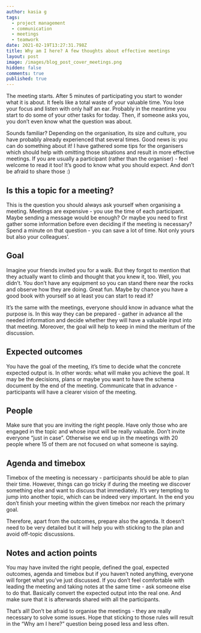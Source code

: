 ```yaml
---
author: kasia g
tags:
  - project management
  - communication
  - meetings
  - teamwork
date: 2021-02-19T13:27:31.798Z
title: Why am I here? A few thoughts about effective meetings
layout: post
image: /images/blog_post_cover_meetings.png
hidden: false
comments: true
published: true
---
```

The meeting starts. After 5 minutes of participating you start to wonder what it is about. It feels like a total waste of your valuable time. You lose your focus and listen with only half an ear. Probably in the meantime you start to do some of your other tasks for today. Then, if someone asks you, you don’t even know what the question was about.

Sounds familiar? Depending on the organisation, its size and culture, you have probably already experienced that several times. Good news is: you can do something about it! I have gathered some tips for the organisers which should help with omitting those situations and result in more effective meetings. If you are usually a participant (rather than the organiser) - feel welcome to read it too! It’s good to know what you should expect. And don’t be afraid to share those :)

## Is this a topic for a meeting?

This is the question you should always ask yourself when organising a meeting. Meetings are expensive - you use the time of each participant. Maybe sending a message would be enough? Or maybe you need to first gather some information before even deciding if the meeting is necessary? Spend a minute on that question - you can save a lot of time. Not only yours but also your colleagues’.

## Goal

Imagine your friends invited you for a walk. But they forgot to mention that they actually want to climb and thought that you knew it, too. Well, you didn’t. You don’t have any equipment so you can stand there near the rocks and observe how they are doing. Great fun. Maybe by chance you have a good book with yourself so at least you can start to read it?

It’s the same with the meetings, everyone should know in advance what the purpose is. In this way they can be prepared - gather in advance all the needed information and decide whether they will have a valuable input into that meeting. Moreover, the goal will help to keep in mind the meritum of the discussion.

## Expected outcomes

You have the goal of the meeting, it’s time to decide what the concrete expected output is. In other words: what will make you achieve the goal. It may be the decisions, plans or maybe you want to have the schema document by the end of the meeting. Communicate that in advance - participants will have a clearer vision of the meeting.

## People

Make sure that you are inviting the right people. Have only those who are engaged in the topic and whose input will be really valuable. Don’t invite everyone “just in case”. Otherwise we end up in the meetings with 20 people where 15 of them are not focused on what someone is saying.

## Agenda and timebox

Timebox of the meeting is necessary - participants should be able to plan their time. However, things can go tricky if during the meeting we discover something else and want to discuss that immediately. It’s very tempting to jump into another topic, which can be indeed very important. In the end you don’t finish your meeting within the given timebox nor reach the primary goal. 

Therefore, apart from the outcomes, prepare also the agenda. It doesn’t need to be very detailed but it will help you with sticking to the plan and avoid off-topic discussions.

## Notes and action points

You may have invited the right people, defined the goal, expected outcomes, agenda and timebox but if you haven’t noted anything, everyone will forget what you’ve just discussed. If you don’t feel comfortable with leading the meeting and taking notes at the same time - ask someone else to do that. Basically convert the expected output into the real one. And make sure that it is afterwards shared with all the participants.

That’s all! Don’t be afraid to organise the meetings - they are really necessary to solve some issues. Hope that sticking to those rules will result in the “Why am I here?” question being posed less and less often.